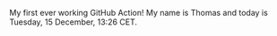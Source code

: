 My first ever working GitHub Action!
My name is Thomas and today is Tuesday, 15 December, 13:26 CET. 
